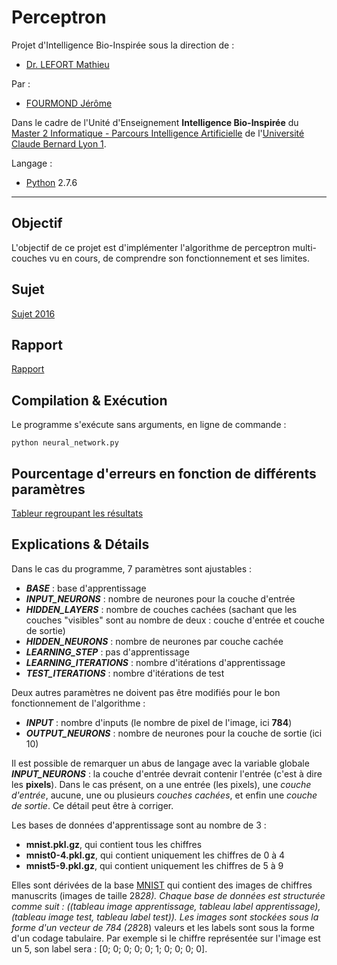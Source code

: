 # Perceptron
Projet d'Intelligence Bio-Inspirée sous la direction de :
- [Dr. LEFORT Mathieu](http://liris.cnrs.fr/mathieu.lefort/)

Par : 
- [FOURMOND Jérôme](https://github.com/jfourmond/)

Dans le cadre de l'Unité d'Enseignement **Intelligence Bio-Inspirée** du [Master 2 Informatique - Parcours Intelligence Artificielle](http://master-info.univ-lyon1.fr/IA/) de l'[Université Claude Bernard Lyon 1](http://www.univ-lyon1.fr/).

Langage :
- [Python](https://www.python.org/) 2.7.6

---

## Objectif

L'objectif de ce projet est d'implémenter l'algorithme de perceptron multi-couches vu en cours, de comprendre son fonctionnement et ses limites.

## Sujet

[Sujet 2016](https://github.com/jfourmond/Perceptron/blob/master/projet.pdf)

## Rapport

[Rapport](https://github.com/jfourmond/Perceptron/blob/master/Rapport.md)

## Compilation & Exécution

Le programme s'exécute sans arguments, en ligne de commande :

	python neural_network.py

## Pourcentage d'erreurs en fonction de différents paramètres

[Tableur regroupant les résultats](https://goo.gl/g2Elc6)

## Explications & Détails

Dans le cas du programme, 7 paramètres sont ajustables :

- ***BASE*** : base d'apprentissage
- ***INPUT_NEURONS*** : nombre de neurones pour la couche d'entrée
- ***HIDDEN_LAYERS*** : nombre de couches cachées (sachant que les couches "visibles" sont au nombre de deux : couche d'entrée et couche de sortie)
- ***HIDDEN_NEURONS*** : nombre de neurones par couche cachée
- ***LEARNING_STEP*** : pas d'apprentissage
- ***LEARNING_ITERATIONS*** : nombre d'itérations d'apprentissage
- ***TEST_ITERATIONS*** : nombre d'itérations de test

Deux autres paramètres ne doivent pas être modifiés pour le bon fonctionnement de l'algorithme :

- ***INPUT*** : nombre d'inputs (le nombre de pixel de l'image, ici **784**)
- ***OUTPUT_NEURONS*** : nombre de neurones pour la couche de sortie (ici 10)

Il est possible de remarquer un abus de langage avec la variable globale ***INPUT_NEURONS*** : la couche d'entrée devrait contenir l'entrée (c'est à dire les **pixels**).
Dans le cas présent, on a une entrée (les pixels), une *couche d'entrée*, aucune, une ou plusieurs *couches cachées*, et enfin une *couche de sortie*.
Ce détail peut être à corriger.

Les bases de données d'apprentissage sont au nombre de 3 :

- **mnist.pkl.gz**, qui contient tous les chiffres
- **mnist0-4.pkl.gz**, qui contient uniquement les chiffres de 0 à 4
- **mnist5-9.pkl.gz**, qui contient uniquement les chiffres de 5 à 9 

Elles sont dérivées de la base [MNIST](http://yann.lecun.com/exdb/mnist/) qui contient des images de chiffres manuscrits (images de taille 28*28).
Chaque base de données est structurée comme suit : ((tableau image apprentissage, tableau label apprentissage), (tableau image test, tableau label test)).
Les images sont stockées sous la forme d'un vecteur de 784 (28*28) valeurs et les labels sont sous la forme d'un codage tabulaire.
Par exemple si le chiffre représentée sur l'image est un 5, son label sera : [0; 0; 0; 0; 0; 1; 0; 0; 0; 0].